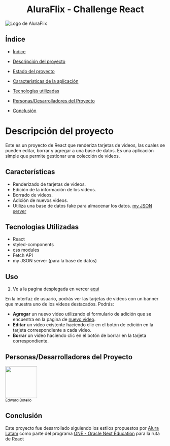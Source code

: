 <h1 align="center">AluraFlix - Challenge React</h1>

![Logo de AluraFlix](https://raw.githubusercontent.com/EdwardbotA/aluraFlix-challenge/main/src/pages/BasePage/Logo.png)

## Índice

- [Índice](#índice)

- [Descripción del proyecto](#descripción-del-proyecto)

- [Estado del proyecto](#Estado-del-proyecto)

- [Características de la aplicación](#características)

- [Tecnologías utilizadas](#tecnologías-utilizadas)

- [Personas/Desarrolladores del Proyecto](#Personas/Desarrolladores-del-Proyecto)

- [Conclusión](#conclusión)

# Descripción del proyecto

Este es un proyecto de React que renderiza tarjetas de videos, las cuales se pueden editar, borrar y agregar a una base de datos. Es una aplicación simple que permite gestionar una colección de videos.

## Características

- Renderizado de tarjetas de videos.
- Edición de la información de los videos.
- Borrado de videos.
- Adición de nuevos videos.
- Utiliza una base de datos fake para almacenar los datos. [my JSON server](https://my-json-server.typicode.com/)

## Tecnologías Utilizadas

- React
- styled-components
- css modules
- Fetch API
- my JSON server (para la base de datos)

## Uso

1. Ve a la pagina desplegada en vercer [aqui](https://alura-flix-chalenge.vercel.app/)

En la interfaz de usuario, podrás ver las tarjetas de videos con un banner que muestra uno de los videos destacados. Podrás:

- **Agregar** un nuevo video utilizando el formulario de adición que se encuentra en la pagina de [nuevo video](https://alura-flix-chalenge.vercel.app/add).
- **Editar** un video existente haciendo clic en el botón de edición en la tarjeta correspondiente a cada video.
- **Borrar** un video haciendo clic en el botón de borrar en la tarjeta correspondiente.

## Personas/Desarrolladores del Proyecto

[<img src="https://avatars.githubusercontent.com/u/118316144?v=4" width=100><br><sub>Edward Botello</sub>](https://github.com/EdwardbotA)

## Conclusión

Este proyecto fue desarrollado siguiendo los estilos propuestos por [Alura Latam](https://www.aluracursos.com/) como parte del programa [ONE - Oracle Next Education](https://www.oracle.com/co/education/oracle-next-education/) para la ruta de React
